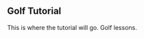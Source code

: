 Golf <span>Tutorial</span>
--------------------------

This is where the tutorial will go. Golf lessons.
